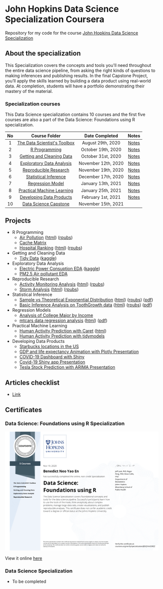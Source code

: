 # John Hopkins Data Science Specialization Coursera

Repository for my code for the course [John Hopkins Data Science Specialization](https://www.coursera.org/specializations/jhu-data-science)

## About the specialization

This Specialization covers the concepts and tools you'll need throughout the entire data science pipeline, from asking the right kinds of questions to making inferences and publishing results. In the final Capstone Project, you’ll apply the skills learned by building a data product using real-world data. At completion, students will have a portfolio demonstrating their mastery of the material.

### Specialization courses

This Data Science specialization contains 10 courses and the first five courses are also a part of the Data Science: Foundations using R specialization.

No | Course Folder | Date Completed | Notes
:---: |:---:  | :---: | :---:
1 | [The Data Scientist's Toolbox](1_DataScienceToolbox)  | August 29th, 2020 | [Notes](Notes/c1/c1.html)
2 | [R Programming](2_Rprogramming) |  October 19th, 2020 | [Notes](Notes/c2/c2.html)
3 | [Getting and Cleaning Data](3_Getting%26CleaningData) | October 31st, 2020 | [Notes](Notes/c3/c3.html)
4 | [Exploratory Data Analysis](4_ExploratoryDataAnalysis) | November 12th, 2020 | [Notes](Notes/c4/c4.html)
5 | [Reproducible Research](5_ReproducibleResearch)| November 19th, 2020 | [Notes](Notes/c5/c5.html)
6 | [Statistical Inference](6_StatisticalInference) | December 17th, 2020 | [Notes](Notes/c6/c6.html)
7 | [Regression Model](7_RegressionModel) | January 13th, 2021 | [Notes](Notes/c7/c7.html)
8 | [Practical Machine Learning](8_PracticalMachineLearning) | January 25th, 2021 | [Notes](Notes/c8/c8.html)
9 | [Developing Data Products](9_DevelopingDataProducts) | February 1st, 2021 | [Notes](Notes/c9/c9.html)
10| [Data Science Capstone](https://github.com/benthecoder/next-word-predictor) | November 15th, 2021 | 

## Projects

* R Programming
  * [Air Pollution](2_Rprogramming/Air_pollution) ([html](2_Rprogramming/Air_pollution/AirPollution.html)) ([rpubs](https://rpubs.com/benthecoder/specdata))
  * [Cache Matrix](2_Rprogramming/cache-matrix)
  * [Hospital Ranking](2_Rprogramming/hospital_ranking) ([html](2_Rprogramming/hospital_ranking/hospital_ranking.html)) ([rpubs](https://rpubs.com/benthecoder/hospital-ranking))
* Getting and Cleaning Data
  * [Tidy Data](3_Getting%26CleaningData/tidy_data) ([kaggle](https://www.kaggle.com/benthecoder/getting-and-cleaning-data-with-r))
* Exploratory Data Analysis
  * [Electric Power Consuption EDA](4_ExploratoryDataAnalysis/Project1/) ([kaggle](https://www.kaggle.com/benthecoder/electric-power-consumption-eda-with-ggplotly))
  * [PM2.5 Air pollutant EDA](4_ExploratoryDataAnalysis/Project2/)
* Reproducible Research
  * [Activity Monitoring Analysis](5_ReproducibleResearch/knitr_project1) ([html](5_ReproducibleResearch/knitr_project1/PA1_template.html)) ([rpubs](https://rpubs.com/benthecoder/691112))
  * [Storm Analysis](5_ReproducibleResearch/knitr_project2) ([html](5_ReproducibleResearch/knitr_project2/stormAnalysis.html)) ([rpubs](https://rpubs.com/benthecoder/storm-data-analysis))
* Statistical Inference
  * [Sample vs Theoretical Exponential Distribution](6_StatisticalInference/project) ([html](6_StatisticalInference/project/part_1/Part_1.html)) ([rpubs](https://rpubs.com/benthecoder/expl-distributions)) ([pdf](https://tinyurl.com/stats-inf-part1))
  * [Basic Inference Analysis on ToothGrowth data](6_StatisticalInference/project) ([html](6_StatisticalInference/project/part_2/Part_2.html)) ([rpubs](https://rpubs.com/benthecoder/tooth-growth-inference)) ([pdf](https://tinyurl.com/stats-inf-part2))
* Regression Models
  * [Analysis of College Major by Income](https://www.kaggle.com/benthecoder/analysis-of-college-major-by-income-with-r)
  * [mtcars data regression analysis](7_RegressionModel/project) ([html](/7_RegressionModel/project/mtcars_regression_analysis.html)) ([pdf](https://tinyurl.com/regmods-ben))
* Practical Machine Learning
  * [Human Activity Prediction with Caret](8_PracticalMachineLearning/Final-project/) ([html](/8_PracticalMachineLearning/Final-project/human-activity-prediction.html))
  * [Human Activity Prediction with tidymodels](https://www.kaggle.com/benthecoder/human-activity-data-classification-with-tidymodels)
* Developing Data Products
  * [Starbucks locations in the US](https://rpubs.com/benthecoder/starbucks-us)
  * [GDP and life expectancy Animation with Plotly Presentation](https://rpubs.com/benthecoder/gapminder-plotly)
  * [COVID-19 Dashboard with Shiny](https://benthecoder.shinyapps.io/COVID-19_Dashboard/)
  * [Covid-19 Shiny app Presentation](https://rpubs.com/benthecoder/covid-19-slidy)
  * [Tesla Stock Prediction with ARIMA Presentation](https://rpubs.com/benthecoder/tsla-arima)

## Articles checklist

* [Link](article_list.md)

## Certificates

### Data Science: Foundations using R Specialization

![Certificate for first half of specialization](certificate_files/Foundations_w_R_specialization.png)

View it online [here](https://coursera.org/share/82097f1d7caeadd28b22d2a7c79724ba)

### Data Science Specialization

* To be completed
